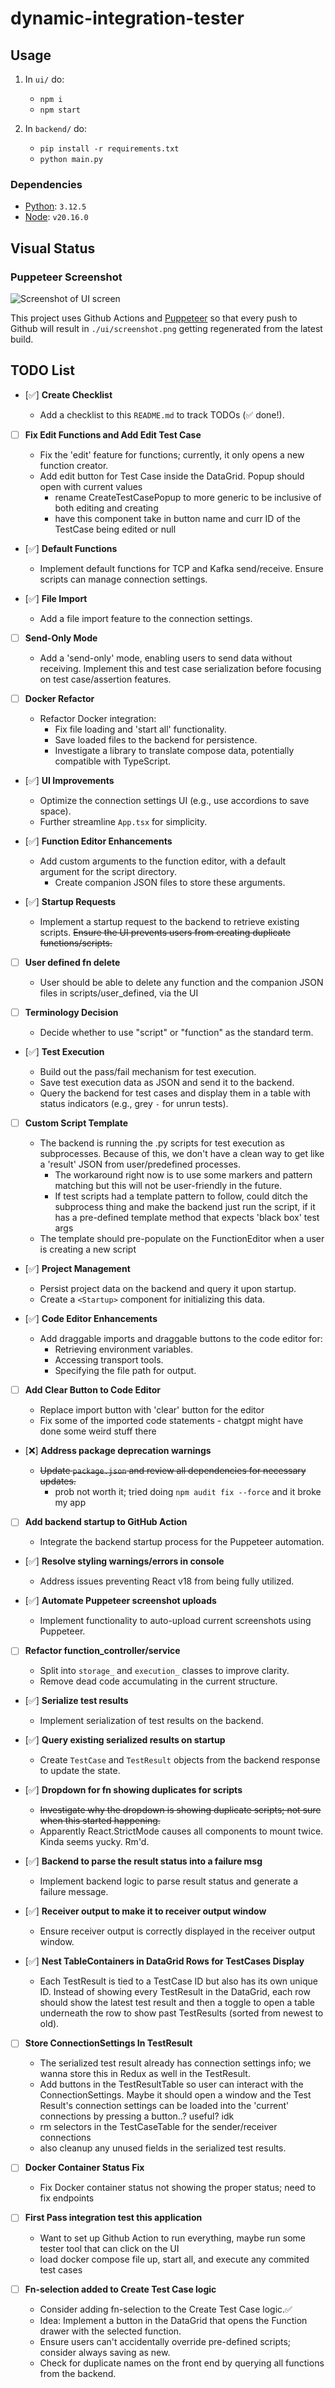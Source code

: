 # dynamic-integration-tester

## Usage

1. In `ui/` do:

   - `npm i`
   - `npm start`

2. In `backend/` do:
   - `pip install -r requirements.txt`
   - `python main.py`

### Dependencies

- [Python](https://www.python.org/downloads): `3.12.5`
- [Node](https://nodejs.org/en/download/): `v20.16.0`

## Visual Status

### Puppeteer Screenshot

![Screenshot of UI screen](./ui/screenshot.png)

This project uses Github Actions and [Puppeteer](https://pptr.dev/) so that every push to Github will result in `./ui/screenshot.png` getting regenerated from the latest build.

## TODO List

- [✅] **Create Checklist**

  - Add a checklist to this `README.md` to track TODOs (✅ done!).

- [ ] **Fix Edit Functions and Add Edit Test Case**

  - Fix the 'edit' feature for functions; currently, it only opens a new function creator.
  - Add edit button for Test Case inside the DataGrid. Popup should open with current values
    - rename CreateTestCasePopup to more generic to be inclusive of both editing and creating
    - have this component take in button name and curr ID of the TestCase being edited or null

- [✅] **Default Functions**

  - Implement default functions for TCP and Kafka send/receive. Ensure scripts can manage connection settings.

- [✅] **File Import**

  - Add a file import feature to the connection settings.

- [ ] **Send-Only Mode**

  - Add a 'send-only' mode, enabling users to send data without receiving. Implement this and test case serialization before focusing on test case/assertion features.

- [ ] **Docker Refactor**

  - Refactor Docker integration:
    - Fix file loading and 'start all' functionality.
    - Save loaded files to the backend for persistence.
    - Investigate a library to translate compose data, potentially compatible with TypeScript.

- [✅] **UI Improvements**

  - Optimize the connection settings UI (e.g., use accordions to save space).
  - Further streamline `App.tsx` for simplicity.

- [✅] **Function Editor Enhancements**

  - Add custom arguments to the function editor, with a default argument for the script directory.
    - Create companion JSON files to store these arguments.

- [✅] **Startup Requests**

  - Implement a startup request to the backend to retrieve existing scripts.
    ~~Ensure the UI prevents users from creating duplicate functions/scripts.~~

- [ ] **User defined fn delete**

  - User should be able to delete any function and the companion JSON files in scripts/user_defined, via the UI

- [ ] **Terminology Decision**

  - Decide whether to use "script" or "function" as the standard term.

- [✅] **Test Execution**

  - Build out the pass/fail mechanism for test execution.
  - Save test execution data as JSON and send it to the backend.
  - Query the backend for test cases and display them in a table with status indicators (e.g., grey `-` for unrun tests).

- [ ] **Custom Script Template**

  - The backend is running the .py scripts for test execution as subprocesses. Because of this, we don't have a clean way to get like a 'result' JSON from user/predefined processes.
    - The workaround right now is to use some markers and pattern matching but this will not be user-friendly in the future.
    - If test scripts had a template pattern to follow, could ditch the subprocess thing and make the backend just run the script, if it has a pre-defined template method that expects 'black box' test args
  - The template should pre-populate on the FunctionEditor when a user is creating a new script

- [✅] **Project Management**

  - Persist project data on the backend and query it upon startup.
  - Create a `<Startup>` component for initializing this data.

- [✅] **Code Editor Enhancements**

  - Add draggable imports and draggable buttons to the code editor for:
    - Retrieving environment variables.
    - Accessing transport tools.
    - Specifying the file path for output.

- [ ] **Add Clear Button to Code Editor**

  - Replace import button with 'clear' button for the editor
  - Fix some of the imported code statements - chatgpt might have done some weird stuff there

- [❌] **Address package deprecation warnings**

  - ~~Update `package.json` and review all dependencies for necessary updates.~~
    - prob not worth it; tried doing `npm audit fix --force` and it broke my app

- [ ] **Add backend startup to GitHub Action**

  - Integrate the backend startup process for the Puppeteer automation.

- [✅] **Resolve styling warnings/errors in console**

  - Address issues preventing React v18 from being fully utilized.

- [✅] **Automate Puppeteer screenshot uploads**

  - Implement functionality to auto-upload current screenshots using Puppeteer.

- [ ] **Refactor function_controller/service**

  - Split into `storage_` and `execution_` classes to improve clarity.
  - Remove dead code accumulating in the current structure.

- [✅] **Serialize test results**

  - Implement serialization of test results on the backend.

- [✅] **Query existing serialized results on startup**

  - Create `TestCase` and `TestResult` objects from the backend response to update the state.

- [✅] **Dropdown for fn showing duplicates for scripts**

  - ~~Investigate why the dropdown is showing duplicate scripts; not sure when this started happening.~~
  - Apparently React.StrictMode causes all components to mount twice. Kinda seems yucky. Rm'd.

- [✅] **Backend to parse the result status into a failure msg**

  - Implement backend logic to parse result status and generate a failure message.

- [✅] **Receiver output to make it to receiver output window**

  - Ensure receiver output is correctly displayed in the receiver output window.

- [✅] **Nest TableContainers in DataGrid Rows for TestCases Display**

  - Each TestResult is tied to a TestCase ID but also has its own unique ID. Instead of showing every TestResult in the DataGrid, each row should show the latest test result and then a toggle to open a table underneath the row to show past TestResults (sorted from newest to old).

- [ ] **Store ConnectionSettings In TestResult**

  - The serialized test result already has connection settings info; we wanna store this in Redux as well in the TestResult.
  - Add buttons in the TestResultTable so user can interact with the ConnectionSettings. Maybe it should open a window and the Test Result's connection settings can be loaded into the 'current' connections by pressing a button..? useful? idk
  - rm selectors in the TestCaseTable for the sender/receiver connections
  - also cleanup any unused fields in the serialized test results.

- [ ] **Docker Container Status Fix**

  - Fix Docker container status not showing the proper status; need to fix endpoints

- [ ] **First Pass integration test this application**

  - Want to set up Github Action to run everything, maybe run some tester tool that can click on the UI
  - load docker compose file up, start all, and execute any commited test cases

- [ ] **Fn-selection added to Create Test Case logic**

  - Consider adding fn-selection to the Create Test Case logic.✅
  - Idea: Implement a button in the DataGrid that opens the Function drawer with the selected function.
  - Ensure users can't accidentally override pre-defined scripts; consider always saving as new.
  - Check for duplicate names on the front end by querying all functions from the backend.
